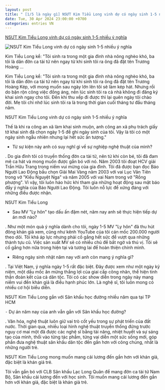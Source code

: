 ```yaml
---
layout: post
title: " [1/5 là ngày gì] NSƯT Kim Tiểu Long vinh dự có ngày sinh 1-5 nhiều ý nghĩa"
date: Tue, 30 Apr 2024 23:00:00 +0700
categories: entries VN
---
```

[NSƯT Kim Tiểu Long vinh dự có ngày sinh 1-5 nhiều ý nghĩa](https://nld.com.vn/nsut-kim-tieu-long-voi-ngay-1-5-nhieu-y-nghia-19624050108113976.htm)

![NSƯT Kim Tiểu Long vinh dự có ngày sinh 1-5 nhiều ý nghĩa](https://nld.mediacdn.vn/zoom/600_315/291774122806476800/2024/5/1/edit-z5397756941850-eb628803f82b673209da0b80f30bda31-17145256666412083489906-0-0-827-1323-crop-17145256738731106319262.jpeg)

Kim Tiểu Long kể: "Tôi sinh ra trong một gia đình nhà nông nghèo khó, ba tôi là dân đờn ca tài tử nên ngay từ khi sinh tôi ra ông đã đặt tên Trương Hoàng ...

Kim Tiểu Long kể: "Tôi sinh ra trong một gia đình nhà nông nghèo khó, ba tôi là dân đờn ca tài tử nên ngay từ khi sinh tôi ra ông đã đặt tên Trương Hoàng Kép, với mong muốn sau ngày lớn lên tôi sẽ làm kép hát. Nhưng rồi do bận rộn công việc đồng áng, nên lúc sinh tôi ra cả nhà không đi đăng ký khai sinh ngay cho tôi. Đến khi thu xếp đi được thì lại quên ngày tôi chào đời. Mẹ tôi chỉ nhớ lúc sinh tôi ra là trong thời gian cuối tháng tư đầu tháng năm.

NSƯT Kim Tiểu Long vinh dự có ngày sinh 1-5 nhiều ý nghĩa

Thế là khi ra công an xã làm khai sinh muộn, anh công an xã phụ trách giấy tờ khai sinh đã chọn ngày 1-5 để ghi ngày sinh của tôi. Vậy là tôi có một ngày sinh ngẫu nhiên nhưng lại hết sức ấn tượng."

- Từ sự kiện này anh có suy nghĩ gì về sự nghiệp nghệ thuật của mình?

. Do gia đình tôi có truyền thống đờn ca tài tử, nên từ khi còn bé, tôi đã đam mê ca hát và mong muốn được gắn bó với nó. Năm 2003 tôi đoạt HCV giải Trần Hữu Trang trong niềm vui mừng của gia đình. Tôi đã được bạn đọc Báo Người Lao Động bầu chọn Giải Mai Vàng năm 2003 với vai Lục Vân Tiên trong vở "Kiều Nguyệt Nga" và năm 2005 với vai Nam trong vở "Rồng phượng". Vì vậy, tôi luôn háo hức khi tham gia những hoạt động sau mặt báo đầy ý nghĩa của Báo Người Lao Động. Tôi luôn nỗ lực để xứng đáng với những điều được nhận.

NSƯT Kim Tiểu Long

- Sau MV "Ly hôn" tạo dấu ấn đậm nét, năm nay anh sẽ thực hiện tiếp dự án mới nào?

. Như một món quà ý nghĩa dành cho tôi, ngày 1-5 MV "Ly hôn" đã thu hút đông khán giả xem, cũng như kênh YouTube của tôi cán mốc 200.000 người theo dõi. Tôi khá áp lực nhưng phải cố gắng hết sức để vượt qua những thành tựu cũ. Việc sản xuất MV sẽ có nhiều chủ đề bất ngờ và thú vị. Tôi sẽ cố gắng hơn nữa trong hiện tại và tương lai để hoàn thiện chính mình.

- Riêng ngày sinh nhật năm nay với anh còn mang ý nghĩa gì?

. Tại Việt Nam, ý nghĩa ngày 1-5 rất đặc biệt. Đây được xem như một ngày kỷ niệm, một dấu mốc ăn mừng thắng lợi của giai cấp công nhân, thể hiện tinh thần đoàn kết của cả dân tộc. Tôi có các show diễn trong ngày này mang niềm vui đến khán giả là điều hạnh phúc lớn. Là nghệ sĩ, tôi luôn mong có nhiều cơ hội biểu diễn.

NSƯT Kim Tiểu Long gắn với Sân khấu học đường nhiều năm qua tại TP HCM

⁃ Dự án năm nay của anh vẫn gắn với Sân khấu học đường?

. Văn hóa, nghệ thuật luôn giữ vai trò cốt yếu trong sự phát triển của đất nước. Thời gian qua, nhiều loại hình nghệ thuật truyền thống đứng trước nguy cơ mai một đã được các nghệ sĩ bằng tài năng, nhiệt huyết và sự sáng tạo của mình, thổi vào từng tác phẩm, từng vai diễn một sức sống mới, góp phần đưa nghệ thuật sân khấu dân tộc đến gần hơn với công chúng, nhất là những người trẻ.

NSƯT Kim Tiểu Long mong muốn mang cải lương đến gần hơn với khán giả, đặc biệt là khán giả trẻ.

Tôi vẫn gắn bó với CLB Sân khấu Lạc Long Quân để mang đờn ca tài tử Nam Bộ, Sân khấu cải lương đến với học sinh. Tôi muốn mang cải lương đến gần hơn với khán giả, đặc biệt là khán giả trẻ.

